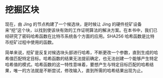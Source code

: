 # 挖掘区块

现在，由 Jing 的节点构建了一个候选块，是时候让 Jing 的硬件挖矿设备来“挖”这个块，以找到使该块有效的工作证明算法的解决方案。在本书中，我们已经研究了密码哈希函数在比特币系统各个方面的应用。SHA256 哈希函数是比特币挖矿过程中使用的函数。

简单来说，挖矿是反复对候选块头部进行哈希，不断更改一个参数，直到生成的哈希值匹配特定目标。哈希函数的结果无法提前确定，也无法创建一个能够产生特定哈希值的模式。哈希函数的这一特性意味着，要想产生与特定目标匹配的哈希结果，唯一的方法就是不断尝试，修改输入，直到所需的哈希结果出现为止。
